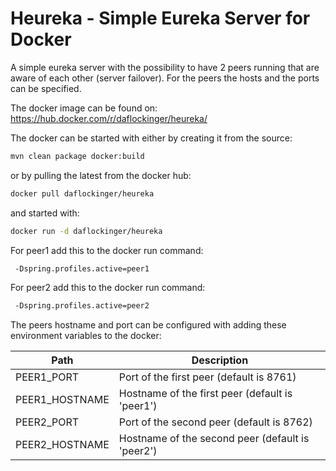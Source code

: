 # Heureka - Simple Eureka Server for Docker

A simple eureka server with the possibility to have 2 peers running 
that are aware of each other (server failover). For the peers the hosts and
the ports can be specified. 

The docker image can be found on: https://hub.docker.com/r/daflockinger/heureka/

The docker can be started with either by creating it from the source: 
```sh
mvn clean package docker:build 
```
or by pulling the latest from the docker hub:
```sh
docker pull daflockinger/heureka
```
and started with: 
```sh
docker run -d daflockinger/heureka
```



For peer1 add this to the docker run command: 
```sh
 -Dspring.profiles.active=peer1
```
For peer2 add this to the docker run command: 
```sh
 -Dspring.profiles.active=peer2
```
The peers hostname and port can be configured with adding these environment variables to the docker:

| Path             | Description  |
|------------------|--------------|
| PEER1_PORT | Port of the first peer (default is 8761) |
| PEER1_HOSTNAME | Hostname of the first peer (default is 'peer1') |
| PEER2_PORT | Port of the second peer (default is 8762) |
| PEER2_HOSTNAME | Hostname of the second peer (default is 'peer2') |

